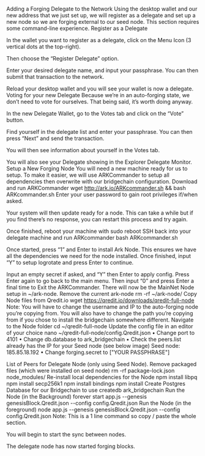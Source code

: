 Adding a Forging Delegate to the Network
Using the desktop wallet and our new address that we just set up, we will register as a delegate and set up a new node so we are forging external to our seed node. This section requires some command-line experience.
Register as a Delegate
 
In the wallet you want to register as a delegate, click on the Menu Icon (3 vertical dots at the top-right).
 
Then choose the “Register Delegate” option.
 
Enter your desired delegate name, and input your passphrase. You can then submit that transaction to the network.
 
Reload your desktop wallet and you will see your wallet is now a delegate.
Voting for your new Delegate
Because we’re in an auto-forging state, we don’t need to vote for ourselves. That being said, it’s worth doing anyway.
 
In the new Delegate Wallet, go to the Votes tab and click on the “Vote” button.
 
Find yourself in the delegate list and enter your passphrase. You can then press “Next” and send the transaction.
 
You will then see information about yourself in the Votes tab.
 
You will also see your Delegate showing in the Explorer Delegate Monitor.
Setup a New Forging Node
You will need a new machine ready for us to setup. To make it easier, we will use ARKCommander to setup all dependencies then overwrite with our bridgechain configuration.
Download and run ARKCommander
wget http://ark.io/ARKcommander.sh && bash ARKcommander.sh
Enter your user password to gain root privileges if/when asked.
 
Your system will then update ready for a node. This can take a while but if you find there’s no response, you can restart this process and try again.
 
Once finished, reboot your machine with sudo reboot
SSH back into your delegate machine and run ARKcommander
bash ARKcommander.sh
 
Once started, press “1” and Enter to install Ark Node. This ensures we have all the dependencies we need for the node installed. Once finished, input “Y” to setup logrotate and press Enter to continue.
 
Input an empty secret if asked, and “Y” then Enter to apply config. Press Enter again to go back to the main menu. Then input “0” and press Enter a final time to Exit the ARKCommander.
There will now be the MainNet Node setup in ~/ark-node.
Remove the current ark-node
rm -rf ~/ark-node/
Copy Node files from Qredit.io
wget https://qredit.io/downloads/qredit-full-node
Note: You will have to change the username and IP to the auto-forging node you’re copying from. You will also have to change the path you’re copying from if you chose to install the bridgechain somewhere different.
Navigate to the Node folder
cd ~/qredit-full-node
Update the config file in an editor of your choice
nano ~/qredit-full-node/config.Qredit.json
•	Change port to 4101
•	Change db.database to ark_bridgechain
•	Check the peers.list already has the IP for your Seed node (see below image) 
Seed node: 185.85.18.192
•	Change forging.secret to ["YOUR PASSPHRASE"]
 
List of Peers for Delegate Node (only using Seed Node).
Remove packaged files (which were installed on seed node)
rm -rf package-lock.json node_modules/
Re-install local dependencies for the Node
npm install libpq
npm install secp256k1
npm install bindings
npm install
Create Postgres Database for our Bridgechain to use
createdb ark_bridgechain
Run the Node (in the Background)
forever start app.js --genesis genesisBlock.Qredit.json --config config.Qredit.json
Run the Node (in the foreground)
node app.js --genesis genesisBlock.Qredit.json --config config.Qredit.json
Note: This is a 1 line command so copy / paste the whole section.
 
You will begin to start the sync between nodes.

The delegate node has now started forging blocks.
